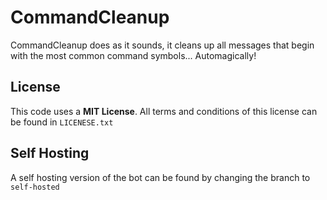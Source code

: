 # CommandCleanup
CommandCleanup does as it sounds, it cleans up all messages that begin with the most common command symbols... Automagically!


## License
This code uses a **MIT License**. All terms and conditions of this license can be found in `LICENESE.txt`

## Self Hosting
A self hosting version of the bot can be found by changing the branch to `self-hosted`
